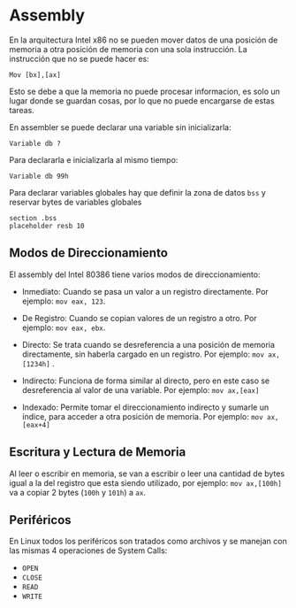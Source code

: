 # Assembly

En la arquitectura Intel x86 no se pueden mover datos de una posición de memoria a otra posición de memoria con una sola instrucción. La instrucción que no se puede hacer es:

```assembly
Mov	[bx],[ax]
```

Esto se debe a que la memoria no puede procesar informacion, es solo un lugar donde se guardan cosas, por lo que no puede encargarse de estas tareas.

En assembler se puede declarar una variable sin inicializarla:

```assembly
Variable db ?
```

Para declararla e inicializarla al mismo tiempo:

```assembly
Variable db 99h
```

Para declarar variables globales hay que definir la zona de datos `bss` y reservar bytes de variables globales

```assembly
section .bss
placeholder resb 10
```

## Modos de Direccionamiento

El assembly del Intel 80386 tiene varios modos de direccionamiento:

- Inmediato: Cuando se pasa un valor a un registro directamente. Por ejemplo: `mov eax, 123`.
- De Registro: Cuando se copian valores de un registro a otro. Por ejemplo: `mov eax, ebx`.

- Directo: Se trata cuando se desreferencia a una posición de memoria directamente, sin haberla cargado en un registro. Por ejemplo: `mov ax,[1234h]` .
- Indirecto: Funciona de forma similar al directo, pero en este caso se desreferencia al valor de una variable. Por ejemplo: `mov ax,[eax]`
- Indexado: Permite tomar el direccionamiento indirecto y sumarle un índice, para acceder a otra posición de memoria. Por ejemplo: `mov ax, [eax+4]` 

## Escritura y Lectura de Memoria

Al leer o escribir en memoria, se van a escribir o leer una cantidad de bytes igual a la del registro que esta siendo utilizado, por ejemplo: `mov ax,[100h]` va a copiar 2 bytes (`100h` y `101h`) a `ax`.

## Periféricos

En  Linux todos los periféricos son tratados como archivos y se manejan con las mismas 4 operaciones de System Calls:

- `OPEN`
- `CLOSE`
- `READ`
- `WRITE`

